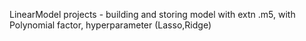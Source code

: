 LinearModel projects - building and storing model with extn .m5, with Polynomial factor, hyperparameter (Lasso,Ridge)
